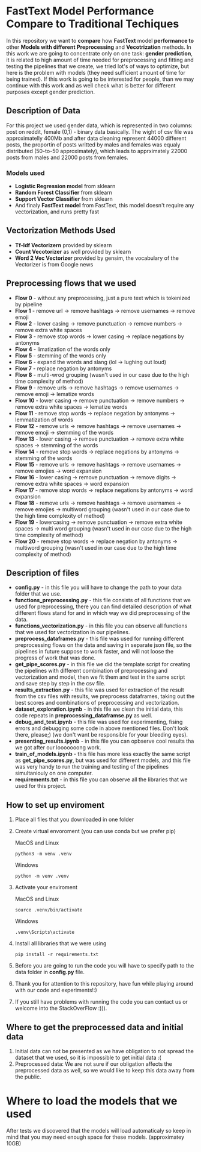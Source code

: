 # FastText Model Performance Compare to Traditional Techiques

In this repository we want to **compare** how **FastText** model **performance to** other **Models with different** **Preprocessing** and **Vecotrization** methods. In this work we are going to concentrate only on one task: **gender prediction**, it is related to high amount of time needed for preprocessing and fitting and testing the pipelines that we create, we tried lot's of ways to optimize, but here is the problem with models (they need sufficient amount of time for being trained). If this work is going to be interested for people, than we may continue with this work and as well check what is better for different purposes except gender prediction.

## Description of Data

For this project we used gender data, which is represented in two columns: post on reddit, female (0,1) - binary data basically. The wight of csv file was approximatelly 400Mb and after data cleaning represent 44000 different posts, the proportin of posts writted by males and females was equaly distributed (50-to-50 approximately), which leads to apprximately 22000 posts from males and 22000 posts from females.

### Models used

- **Logistic Regression model** from sklearn 
- **Random Forest Classifier** from sklearn
- **Support Vector Classifier** from sklearn
- And finaly **FastText model** from FastText, this model doesn't require any vectorization, and runs pretty fast

## Vectorization Methods Used 

- **Tf-Idf Vectorizern** provided by sklearn
- **Count Vecotorizer** as well provided by sklearn
- **Word 2 Vec Vectorizer** provided by gensim, the vocabulary of the Vectorizer is from Google news

## Preprocessing flows that we used 

- **Flow 0** - without any preprocessing, just a pure text which is tokenized by pipeline
- **Flow 1** - remove url -> remove hashtags -> remove usernames -> remove emoji 
- **Flow 2** - lower casing -> remove punctuation -> remove numbers -> remove extra white spaces
- **Flow 3** - remove stop words -> lower casing -> replace negations by antonyms
- **Flow 4** - limatization of the words only
- **Flow 5** - stemming of the words only
- **Flow 6** - expand the words and slang (lol -> lughing out loud) 
- **Flow 7** - replace negation by antonyms 
- **Flow 8** - multi-wrod grouping (wasn't used in our case due to the high time complexity of method)
- **Flow 9** - remove urls -> remove hashtags -> remove usernames -> remove emoji -> lematize words
- **Flow 10** - lower casing -> remove punctuation -> remove numbers -> remove extra white spaces -> lematize words
- **Flow 11** - remove stop words -> replace negation by antonyms -> lemmatization of words
- **Flow 12** - remove urls -> remove hashtags -> remove usernames -> remove emoji -> stemming of the words
- **Flow 13** - lower casing -> remove punctuation -> remove extra white spaces -> stemming of the words 
- **Flow 14** - remove stop words -> replace negations by antonyms -> stemming of the words
- **Flow 15** - remove urls -> remove hashtags -> remove usernames -> remove emojies -> word expansion 
- **Flow 16** - lower casing -> remove punctuation -> remove digits -> remove extra white spaces -> word expansion
- **Flow 17** - remove stop words -> replace negations by antonyms -> word expansion
- **Flow 18** - remove urls -> remove hashtags -> remove usernames -> remove emojies -> multiword grouping (wasn't used in our case due to the high time complexity of method)
- **Flow 19** - lowercasing -> remove punctuation -> remove extra white spaces -> multi word grouping (wasn't used in our case due to the high time complexity of method)
- **Flow 20** - remove stop words -> replace negation by antonyms -> multiword grouping (wasn't used in our case due to the high time complexity of method)
## Description of files

- **config.py** - in this file you will have to change the path to your data folder that we use.
- **functions_preprocessing.py** - this file consists of all functions that we used for preprocessing, there you can find detailed description of what different flows stand for and in which way we did preprocessing of the data.
- **functions_vectorization.py** - in this file you can observe all functions that we used for vectorization in our pipelines.
- **preprocess_dataframes.py** - this file was used for running different preprocessing flows on the data and saving in separate json file, so the pipelines in future suppose to work faster, and will not loose the progress of work that was done.
- **get_pipe_scores.py** - in this file we did the template script for creating the pipelines with different combination of preprocessing and vectorization and model, then we fit them and test in the same script and save step by step in the csv file.
- **results_extraction.py** - this file was used for extraction of the result from the csv files with results, we preprocess dataframes, taking out the best scores and combinations of preprocessing and vectorization.
- **dataset_exploration.ipynb** - in this file we clean the initial data, this code repeats in **preprocessing_dataframse.py** as well.
- **debug_and_test.ipynb** - this file was used for experimenting, fising errors and debugging some code in above mentioned files. Don't look there, please;) (we don't want be responsible for your bleeding eyes).
- **presenting_results.ipynb** - in this file you can opbserve cool results tha we got after our looooooong work.
- **train_of_models.ipynb** - this file has more less exactly the same script as **get_pipe_scores.py**, but was used for different models, and this file was very handy to run the training and testing of the pipelines simultaniouly on one computer.
- **requirements.txt** - in this file you can observe all the libraries that we used for this project.

## How to set up enviroment 
1. Place all files that you downloaded in one folder
2. Create virtual envoroment (you can use conda but we prefer pip)
   
   MacOS and Linux
   ```
   python3 -m venv .venv
   ```
   Windows
   ```
   python -m venv .venv
   ```
3. Activate your enviroment
   
   MacOS and Linux
   ```
   source .venv/bin/activate
   ```
   Windows
   ```
   .venv\Scripts\activate
   ```
5. Install all libraries that we were using
   ```
   pip install -r requirements.txt
   ```
6. Before you are going to run the code you will have to specify path to the data folder in **config.py** file.
7. Thank you for attention to this repository, have fun while playing around with our code and experiments!:)
8. If you still have problems with running the code you can contact us or welcome into the StackOverFlow :))).

## Where to get the preprocessed data and initial data
1. Initial data can not be presented as we have obligation to not spread the dataset that we used, so it is impossible to get initial data :(
2. Preprocessed data: We are not sure if our obligation affects the preprocessed data as well, so we would like to keep this data away from the public.

# Where to load the models that we used
After tests we discovered that the models will load automaticaly so keep in mind that you may need enough space for these models. (approximatey 10GB)

